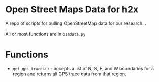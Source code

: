 # Open Street Maps Data for h2x
A repo of scripts for pulling OpenStreetMap data for our research.
.  
.  
All or most functions are in `osmdata.py`

# Functions
* `get_gps_traces()` - accepts a list of N, S, E, and W boundaries for a region and returns all GPS trace data from that region.
